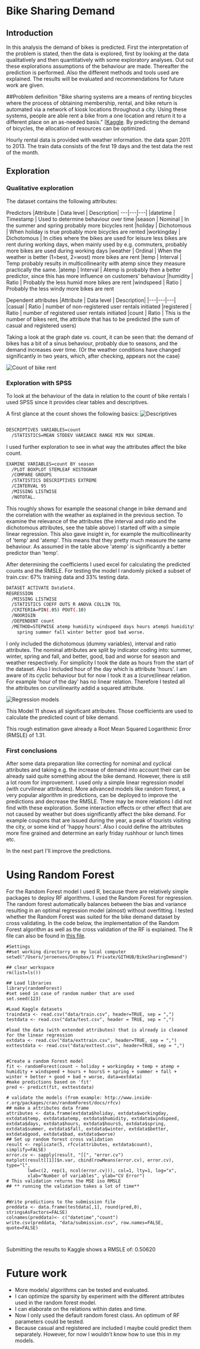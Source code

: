 # Bike Sharing Demand
## Introduction
In this analysis the demand of bikes is predicted.
First the interpretation of the problem is stated, then the data is explored, first by looking at the data qualitatively and then quantitatively with some exploratory analyses. Out out these explorations assumptions of the behaviour are made.
Thereafter the prediction is performed. Also the different methods and tools used are explained. The results will be evaluated and recommendations for future work are given.

##Problem definition
"Bike sharing systems are a means of renting bicycles where the process of obtaining membership, rental, and bike return is automated via a network of kiosk locations throughout a city. Using these systems, people are able rent a bike from a one location and return it to a different place on an as-needed basis." [[Kaggle](https://www.kaggle.com/c/bike-sharing-demand). 
By predicting the demand of bicycles, the allocation of resources can be optimized.

Hourly rental data is provided with weather information. the data span 2011 to 2013. The train data consists of the first 19 days and the test data the rest of the month.

## Exploration
### Qualitative exploration
The dataset contains the following attributes:

Predictors
|Attribute | Data level | Description|
---|---|---|
|datetime | Timestamp | Used to determine behaviour over time
|season | Nominal | In the summer and spring probably more bicycles rent
|holiday | Dichotomous | When holiday is true probably more bicycles are rented
|workingday | Dichotomous | In cities where the bikes are used for leisure less bikes are rent during working days, when mainly used by e.g. commuters, probably more bikes are used during working days
|weather | Ordinal | When the weather is better (1=best, 2=wost) more bikes are rent
|temp | Interval | Temp probably results in multicollinearity with atemp since they measure practically the same.
|atemp | Interval | Atemp is probably then a better predictor, since this has more influence on customers' behaviour
|humidity | Ratio | Probably the less humid more bikes are rent
|windspeed | Ratio | Probably the less windy more bikes are rent


Dependent attributes
|Attribute | Data level | Description|
|---|---|---|
|casual | Ratio |  number of non-registered user rentals initiated
|registered | Ratio | number of registered user rentals initiated
|count | Ratio | This is the number of bikes rent, the attribute that has to be predicted (the sum of casual and registered users)

Taking a look at the graph date vs. count, it can be seen that: the demand of bikes has a bit of a sinus behaviour, probably due to seasons, and the demand increases over time. (Or the weather conditions have changed significantly in two years, which, after checking, appears not the case) 

![Count of bike rent](img/CountOfBikeRent.png "Count of bike rent")

### Exploration with SPSS
To look at the behaviour of the data in relation to the count of bike rentals I used SPSS since it provides clear tables and descriptives.

A first glance at the count shows the following basics:
![Descriptives ](img/DescriptiveCount.png "Descriptives")

```sh

DESCRIPTIVES VARIABLES=count
  /STATISTICS=MEAN STDDEV VARIANCE RANGE MIN MAX SEMEAN.
```

I used further exploration to see in what way the attributes affect the bike count.

```sh
EXAMINE VARIABLES=count BY season
  /PLOT BOXPLOT STEMLEAF HISTOGRAM
  /COMPARE GROUPS
  /STATISTICS DESCRIPTIVES EXTREME
  /CINTERVAL 95
  /MISSING LISTWISE
  /NOTOTAL.
```

This roughly shows for example the seasonal change in bike demand and the correlation with the weather as explained in the previous section.
To examine the relevance of the attributes (the interval and ratio and the dichotomous attributes, see the table above) I started off with a simple linear regression.
This also gave insight in, for example the multicollinearity of 'temp' and 'atemp'. This means that they pretty much measure the same behaviour. As assumed in the table above 'atemp' is significantly a better predictor than 'temp'.

After determining the coefficients I used excel for calculating the predicted counts and the RMSLE. For testing the model I randomly picked a subset of train.csv: 67% training data and 33% testing data.

```sh
DATASET ACTIVATE DataSet4.
REGRESSION
  /MISSING LISTWISE
  /STATISTICS COEFF OUTS R ANOVA COLLIN TOL
  /CRITERIA=PIN(.05) POUT(.10)
  /NOORIGIN 
  /DEPENDENT count
  /METHOD=STEPWISE atemp humidity windspeed days hours atempS humidityS windspeedS daysS hoursS 
    spring summer fall winter better good bad worse.
```
I only included the dichotomous (dummy variables), interval and ratio attributes. The nominal attributes are split by indicator coding into: summer, winter, spring and fall, and better, good, bad and worse for season and weather respectively.
For simplicity I took the date as hours from the start of the dataset. Also I included hour of the day which is attribute 'hours'. I am aware of its cyclic behaviour but for now I took it as a (curve)linear relation.
For example 'hour of the day' has no linear relation. Therefore I tested all the attributes on curvilinearity addid a squared attribute.

![Regression models ](img/LinearRegression.png "Regression models")

This Model 11 shows all significant attributes. Those coefficients are used to calculate the predicted count of bike demand. 

This rough estimation gave already a Root Mean Squared Logarithmic Error (RMSLE) of 1.31.

### First conclusions
After some data preparation like correcting for nominal and cyclical attributes and taking e.g. the increase of demand into account their can be already said quite something about the bike demand. However, there is still a lot room for improvement.
I used only a simple linear regression model (with curvilinear attributes). More advanced models like random forest, a very popular algorithm in predictions, can be deployed to improve the predictions and decrease the RMSLE. There may be more relations I did not find with these exploration. Some interaction effects or other effect that are not caused by weather but does significantly affect the bike demand. For example coupons that are issued during the year, a peak of tourists visiting the city, or some kind of 'happy hours'. Also I could define the attributes more fine grained and determine an early friday rushhour or lunch times etc.

In the next part I'll improve the predictions.


# Using Random Forest
For the Random Forest model I used R, because there are relatively simple packages to deploy RF algorithms.
I used the Random Forest for regression. The random forest automatically balances  between the bias and variance resulting in an optimal regression model (almost) without overfitting.
I tested whether the Random Forest was suited for the bike demand dataset by cross validating. 
In the code below, the implementation of the Random Forest algorithm as well as the cross validation of the RF is explained.
The R file can also be found in [this file](BikeSharingPrediction.R).

```splus
#Settings
##set working directorry on my local computer
setwd("/Users/jeroenvos/Dropbox/1 Private/GITHUB/BikeSharingDemand")

## clear workspace
rm(list=ls())

## Load libraries
library(randomForest)
#set seed in case of random number that are used
set.seed(123)

#Load Kaggle datasets
traindata <- read.csv("data/train.csv", header=TRUE, sep = ",")
testdata <- read.csv("data/test.csv", header = TRUE, sep = ",")

#load the data (with extended attributes) that is already is cleaned for the linear regression
extdata <- read.csv("data/exttrain.csv", header=TRUE, sep = ",")
exttestdata <- read.csv("data/exttest.csv", header=TRUE, sep = ",")


#Create a random Forest model
fit <- randomForest(count ~ holiday + workingday + temp + atemp + humidity + windspeed + hours + hoursS + spring + summer + fall + winter + better + good + bad + worse, data=extdata)
#make predictions based on 'fit'
pred <- predict(fit, exttestdata)

# validate the models (from example: http://www.inside-r.org/packages/cran/randomForest/docs/rfcv)
## make a attributes data frame
attributes <- data.frame(extdata$holiday, extdata$workingday, extdata$temp, extdata$atemp, extdata$humidity, extdata$windspeed, extdata$days, extdata$hours, extdata$hoursS, extdata$spring, extdata$summer, extdata$fall, extdata$winter, extdata$better, extdata$good, extdata$bad, extdata$worse)
## Set up random forest cross validation
result <- replicate(5, rfcv(attributes, extdata$count), simplify=FALSE)
error.cv <- sapply(result, "[[", "error.cv")
matplot(result[[1]]$n.var, cbind(rowMeans(error.cv), error.cv), type="l",
        lwd=c(2, rep(1, ncol(error.cv))), col=1, lty=1, log="x",
        xlab="Number of variables", ylab="CV Error")
# This validation returns the MSE iso RMSLE 
## ** running the validation takes a lot of time**


#Write predictions to the submission file
preddata <- data.frame(testdata[,1], round(pred,0), stringsAsFactors=FALSE)
colnames(preddata)<- c("datetime","count")
write.csv(preddata, "data/submission.csv", row.names=FALSE, quote=FALSE)



```


Submitting the results to Kaggle shows a RMSLE of: 0.50620


# Future work
* More models/ algorithms  can be tested and evaluated.
* I can optimize the sparsity by experiment with the different attributes used in the random forest model.
* I can elaborate on the relations within dates and time.
* Now I only used the default random forest class. An optimum of RF parameters could be tested.
* Because casual and registered are included I maybe could predict them separately. However, for now I wouldn't know how to use this in my models.



